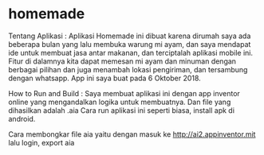 # homemade

Tentang Aplikasi : Aplikasi Homemade ini dibuat karena dirumah saya ada beberapa bulan yang lalu membuka warung mi ayam, dan saya mendapat ide untuk membuat jasa antar makanan, dan terciptalah aplikasi mobile ini. Fitur di dalamnya kita dapat memesan mi ayam dan minuman dengan berbagai pilihan dan juga menambah lokasi pengiriman, dan tersambung dengan whatsapp. App ini saya buat pada 6 Oktober 2018.

How to Run and Build : Saya membuat aplikasi ini dengan app inventor online yang mengandalkan logika untuk membuatnya. Dan file yang dihasilkan adalah .aia Cara run aplikasi ini seperti biasa, install apk di android.

Cara membongkar file aia yaitu dengan masuk ke http://ai2.appinventor.mit lalu login, export aia